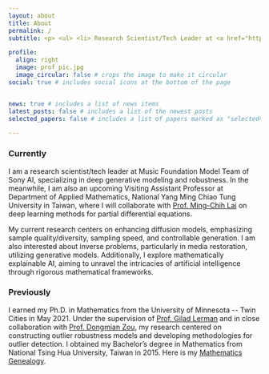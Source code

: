 ```yaml
---
layout: about
title: About
permalink: /
subtitle: <p> <ul> <li> Research Scientist/Tech Leader at <a href="https://ai.sony/people/Chieh-Hsin-Lai/">Sony AI</a>'s Music Foundation Model Team; </li>  <li> Visiting Assistant Professor at Department of Applied Mathematics, National Yang Ming Chiao Tung University, Taiwan; </li>  <li> Ph.D. in Mathematics from University of Minnesota, Twin Cities </li>  </ul> </p> 

profile:
  align: right
  image: prof_pic.jpg
  image_circular: false # crops the image to make it circular
social: true # includes social icons at the bottom of the page  


news: true # includes a list of news items
latest_posts: false # includes a list of the newest posts
selected_papers: false # includes a list of papers marked as "selected={true}"

---
```


### Currently
I am a research scientist/tech leader at Music Foundation Model Team of Sony AI, specializing in deep generative modeling and robustness. In the meanwhile, I am also an upcoming Visiting Assistant Professor at Department of Applied Mathematics, National Yang Ming Chiao Tung University in Taiwan, where I will collaborate with [Prof. Ming-Chih Lai](https://jupiter.math.nycu.edu.tw/~mclai/) on deep learning methods for partial differential equations.  

My current research centers on enhancing diffusion models, emphasizing sample quality/diversity, sampling speed, and controllable generation. I am also interested about inverse problems, particularly in media restoration, utilizing generative models. Additionally, I explore mathematically explainable AI, aiming to unravel the intricacies of artificial intelligence through rigorous mathematical frameworks.

### Previously

I earned my Ph.D. in Mathematics from the University of Minnesota -- Twin Cities in May 2021. Under the supervision of [Prof. Gilad Lerman](https://scholar.google.com/citations?user=zCzuViIAAAAJ&hl=en) and in close collaboration with [Prof. Dongmian Zou](https://scholars.duke.edu/person/Dongmian.Zou), my research centered on constructing outlier robustness models and developing methodologies for outlier detection. I obtained my Bachelor’s degree in Mathematics from National Tsing Hua University, Taiwan in 2015. Here is my [Mathematics Genealogy](https://www.genealogy.math.ndsu.nodak.edu/id.php?id=274972).
